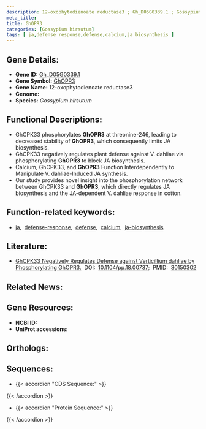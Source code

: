 ```yaml
---
description: 12-oxophytodienoate reductase3 ; Gh_D05G0339.1 ; Gossypium hirsutum
meta_title:
title: GhOPR3
categories: [Gossypium hirsutum]
tags: [ ja,defense response,defense,calcium,ja biosynthesis ]
---
```


## Gene Details:
- **Gene ID:** [Gh_D05G0339.1]()
- **Gene Symbol:** <u>GhOPR3</u>
- **Gene Name:** 12-oxophytodienoate reductase3
- **Genome:** []()
- **Species:** *Gossypium hirsutum*

## Functional Descriptions:
   - GhCPK33 phosphorylates **GhOPR3** at threonine-246, leading to decreased stability of **GhOPR3**, which consequently limits JA biosynthesis.
   - GhCPK33 negatively regulates plant defense against V. dahliae via phosphorylating **GhOPR3** to block JA biosynthesis.
   - Calcium, GhCPK33, and **GhOPR3** Function Interdependently to Manipulate V. dahliae-Induced JA synthesis.
   - Our study provides novel insight into the phosphorylation network between GhCPK33 and **GhOPR3**, which directly regulates JA biosynthesis and the JA-dependent V. dahliae response in cotton.

## Function-related keywords:
   - [ja](/tags/ja/),&nbsp;&nbsp;[defense-response](/tags/defense-response/),&nbsp;&nbsp;[defense](/tags/defense/),&nbsp;&nbsp;[calcium](/tags/calcium/),&nbsp;&nbsp;[ja-biosynthesis](/tags/ja-biosynthesis/)

## Literature:
   - [GhCPK33 Negatively Regulates Defense against Verticillium dahliae by Phosphorylating GhOPR3.](https://doi.org/10.1104/pp.18.00737)&nbsp;&nbsp;DOI:&nbsp;&nbsp;[10.1104/pp.18.00737](https://doi.org/10.1104/pp.18.00737);&nbsp;&nbsp;PMID:&nbsp;&nbsp;[30150302](https://pubmed.ncbi.nlm.nih.gov/30150302/)

## Related News:

## Gene Resources:
- **NCBI ID:**  [](https://www.ncbi.nlm.nih.gov/gene/?term=)
- **UniProt accessions:**  [](https://www.uniprot.org/uniprotkb//entry)

## Orthologs:

## Sequences:
- {{< accordion "CDS Sequence:" >}}

{{< /accordion >}}
- {{< accordion "Protein Sequence:" >}}

{{< /accordion >}}
